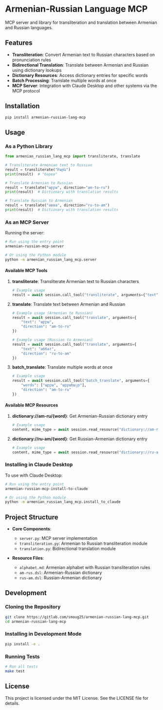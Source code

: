 # Armenian-Russian Language MCP

MCP server and library for transliteration and translation between Armenian and Russian languages.

## Features

- **Transliteration**: Convert Armenian text to Russian characters based on pronunciation rules
- **Bidirectional Translation**: Translate between Armenian and Russian using dictionary lookups
- **Dictionary Resources**: Access dictionary entries for specific words
- **Batch Processing**: Translate multiple words at once
- **MCP Server**: Integration with Claude Desktop and other systems via the MCP protocol

## Installation

```bash
pip install armenian-russian-lang-mcp
```

## Usage

### As a Python Library

```python
from armenian_russian_lang_mcp import transliterate, translate

# Transliterate Armenian text to Russian
result = transliterate("Բարև")
print(result)  # "барев"

# Translate Armenian to Russian
result = translate("աբբա", direction="am-to-ru")
print(result)  # Dictionary with translation results

# Translate Russian to Armenian
result = translate("авва", direction="ru-to-am")
print(result)  # Dictionary with translation results
```

### As an MCP Server

Running the server:

```bash
# Run using the entry point
armenian-russian-mcp-server

# Or using the Python module
python -m armenian_russian_lang_mcp.server
```

#### Available MCP Tools

1. **transliterate**: Transliterate Armenian text to Russian characters
   ```python
   # Example usage
   result = await session.call_tool("transliterate", arguments={"text": "Բարև"})
   ```

2. **translate**: Translate text between Armenian and Russian
   ```python
   # Example usage (Armenian to Russian)
   result = await session.call_tool("translate", arguments={
       "text": "աբբա",
       "direction": "am-to-ru"
   })
   
   # Example usage (Russian to Armenian)
   result = await session.call_tool("translate", arguments={
       "text": "аббат",
       "direction": "ru-to-am"
   })
   ```

3. **batch_translate**: Translate multiple words at once
   ```python
   # Example usage
   result = await session.call_tool("batch_translate", arguments={
       "words": ["աբբա", "աբբահայր"],
       "direction": "am-to-ru"
   })
   ```

#### Available MCP Resources

1. **dictionary://am-ru/{word}**: Get Armenian-Russian dictionary entry
   ```python
   # Example usage
   content, mime_type = await session.read_resource("dictionary://am-ru/աբբա")
   ```

2. **dictionary://ru-am/{word}**: Get Russian-Armenian dictionary entry
   ```python
   # Example usage
   content, mime_type = await session.read_resource("dictionary://ru-am/аббат")
   ```

### Installing in Claude Desktop

To use with Claude Desktop:

```bash
# Run using the entry point
armenian-russian-mcp-install-to-claude

# Or using the Python module
python -m armenian_russian_lang_mcp.install_to_claude
```

## Project Structure

- **Core Components**:
  - `server.py`: MCP server implementation
  - `transliteration.py`: Armenian to Russian transliteration module
  - `translation.py`: Bidirectional translation module

- **Resource Files**:
  - `alphabet.md`: Armenian alphabet with Russian transliteration rules
  - `am-rus.dsl`: Armenian-Russian dictionary
  - `rus-am.dsl`: Russian-Armenian dictionary

## Development

### Cloning the Repository

```bash
git clone https://gitlab.com/smoug25/armenian-russian-lang-mcp.git
cd armenian-russian-lang-mcp
```

### Installing in Development Mode

```bash
pip install -e .
```

### Running Tests

```bash
# Run all tests
make test

```

## License

This project is licensed under the MIT License. See the LICENSE file for details.
